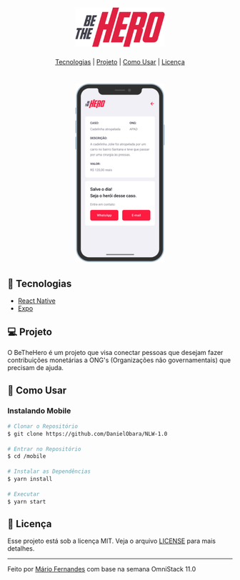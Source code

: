 <h1 align="center">
    <img alt="BeTheHero" title="BeTheHero" src=".github/bethehero.svg" width="200px" />
</h1>

<p align="center">
  <a href="#-tecnologias">Tecnologias</a> |
  <a href="#-projeto">Projeto</a> |
  <a href="#-como-usar">Como Usar</a> |
  <a href="#-licença">Licença</a>
</p>

<h1 align="center">
    <img alt="BeTheHero" title="#delicinha" src=".github/bethehero-mobile.png" height="400px"/>
</h1>

## 🚀 Tecnologias
- [React Native](https://facebook.github.io/react-native/)
- [Expo](https://expo.io/)

## 💻 Projeto
O BeTheHero é um projeto que visa conectar pessoas que desejam fazer contribuições monetárias a ONG's (Organizações não governamentais) que precisam de ajuda.

## 🤔 Como Usar

### Instalando Mobile
```bash
# Clonar o Repositório
$ git clone https://github.com/DanielObara/NLW-1.0

# Entrar no Repositório
$ cd /mobile

# Instalar as Dependências
$ yarn install

# Executar
$ yarn start
```

## 📝 Licença

Esse projeto está sob a licença MIT. Veja o arquivo [LICENSE](LICENSE.md) para mais detalhes.

---

Feito por [Mário Fernandes](https://www.linkedin.com/in/mario-fernandes-dev/) com base na semana OmniStack 11.0
